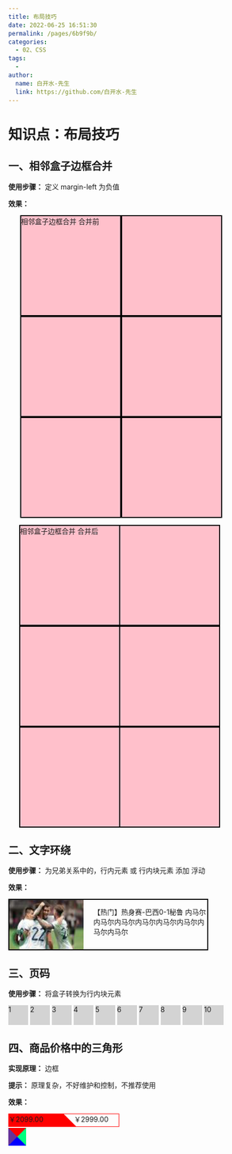 ```yaml
---
title: 布局技巧
date: 2022-06-25 16:51:30
permalink: /pages/6b9f9b/
categories:
  - 02、CSS
tags:
  - 
author: 
  name: 白开水-先生
  link: https://github.com/白开水-先生
---
```

# 知识点：布局技巧

## 一、相邻盒子边框合并

**使用步骤：** 定义 margin-left 为负值

**效果：**
<!DOCTYPE html>
<html lang="zh-CN">
<head>
    <meta charset="UTF-8">
    <title>Document</title>
    <style>
        .demo1-gg li {
            float: left;
            width: 200px;
            height: 200px;
            border: 2px solid #000;
            list-style: none;;
            background-color: pink;
        }
        .demo1-b li {
            position: relative;
            margin-left: -2px;
        }
        .demo1-b li:hover {
            z-index: 10;
            border-color: red;
        }
    </style>
</head>
<body>
    <ul class="demo1-gg" style="overflow: hidden;">
        <li>相邻盒子边框合并 合并前</li>
        <li></li>
        <li></li>
        <li></li>
        <li></li>
        <li></li>
    </ul>
    <ul class="demo1-gg demo1-b" style="overflow: hidden;">
        <li>相邻盒子边框合并 合并后</li>
        <li></li>
        <li></li>
        <li></li>
        <li></li>
        <li></li>
    </ul>
</body>
</html>

## 二、文字环绕

**使用步骤：** 为兄弟关系中的，行内元素 或 行内块元素 添加 浮动

**效果：**
<!DOCTYPE html>
<html lang="zh-CN">
<head>
    <meta charset="UTF-8">
    <title>Document</title>
    <style>
        .demo {
            width: 400px;
            height: 100px;
            border: 2px solid #000;
        }
        .img {
            float: left;
            margin-right: 20px;
        }
    </style>
</head>
<body>
    <div class="demo">
        <img class="img" src="sucai/zq.png" style="width: 150px; height: 100px;">
        <p>【热门】热身赛-巴西0-1秘鲁 内马尔内马尔内马尔内马尔内马尔内马尔内马尔内马尔</p>
    </div>
</body>
</html>

## 三、页码

**使用步骤：** 将盒子转换为行内块元素

<!DOCTYPE html>
<html lang="zh-CN">
<head>
    <meta charset="UTF-8">
    <title>Document</title>
    <style>
        li {
            display: inline-block;
            width: 40px;
            height: 40px;
            background-color: lightgray;
            list-style: none;
        }
    </style>
</head>
<body>
    <ul">
        <li>1</li>
        <li>2</li>
        <li>3</li>
        <li>4</li>
        <li>5</li>
        <li>6</li>
        <li>7</li>
        <li>8</li>
        <li>9</li>
        <li>10</li>
    </ul>
</body>
</html>

## 四、商品价格中的三角形

**实现原理：** 边框

**提示：** 原理复杂，不好维护和控制，不推荐使用

**效果：**
<!DOCTYPE html>
<html lang="zh-CN">
<head>
    <meta charset="UTF-8">
    <title>Document</title>
    <style>
        .demo6 {
            position: relative;
            width: 222px;
            height: 25px;
            margin-bottom: 2px;
            border: 1px solid red;
        }
        .demo6 div {
            float: left;
        }
        .demo7 {
            float: left;
            width: 50%;
            height: 100%;
            background-color: red;
        }
        .demo8 {
            float: right;
            width: 50%;
            height: 100%;
        }
        .demo9 {
            position: absolute;
            top: 0;
            left: 111px;
            border-width: 13px;
            border-style: solid;
            border-color: transparent transparent red red;
        }
        .demo10 {
            position: absolute;
            border-width: 18px;
            border-style: solid;
            border-color: red springgreen blue rebeccapurple;
        }
    </style>
</head>
<body>
    <div class="demo6">
        <div class="demo7">￥2099.00</div>
        <div class="demo8" style="text-align: center;">￥2999.00</div>
        <div class="demo9"></div>
    </div>
    <div class="demo10"></div>
</body>
</html>